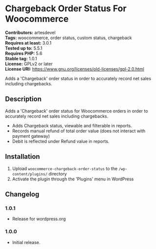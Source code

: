 # Chargeback Order Status For Woocommerce #

**Contributors:** artesdevel  
**Tags:** woocommerce, order status, custom status, chargeback  
**Requires at least:** 3.0.1  
**Tested up to:** 5.5.1  
**Requires PHP:** 5.6  
**Stable tag:** 1.0.1  
**License:** GPLv2 or later  
**License URI:** https://www.gnu.org/licenses/old-licenses/gpl-2.0.html  

Adds a 'Chargeback' order status in order to accurately record net sales including chargebacks.

## Description ##

Adds a 'Chargeback' order status for Woocommerce orders in order to accurately record net sales including chargebacks.

 * Adds Chargeback status, viewable and filterable in reports.
 * Records manual refund of total order value (does not interact with payment gateway)
 * Debit is reflected under Refund value in reports.
  
## Installation ##

1. Upload `woocommerce-chargeback-order-status` to the `/wp-content/plugins/` directory
1. Activate the plugin through the 'Plugins' menu in WordPress

## Changelog ##

### 1.0.1 ###

* Release for wordpress.org

### 1.0.0 ###

* Initial release.
